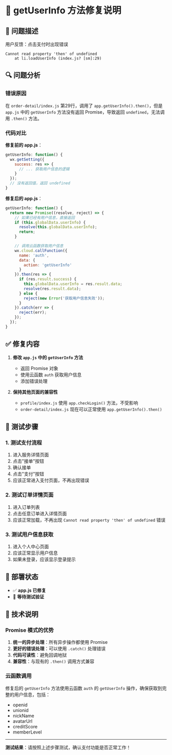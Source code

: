 # 🔧 getUserInfo 方法修复说明

## 🐛 问题描述

用户反馈：点击支付时出现错误
```
Cannot read property 'then' of undefined
    at li.loadUserInfo (index.js? [sm]:29)
```

## 🔍 问题分析

### 错误原因
在 `order-detail/index.js` 第29行，调用了 `app.getUserInfo().then()`，但是 `app.js` 中的 `getUserInfo` 方法没有返回 Promise，导致返回 `undefined`，无法调用 `.then()` 方法。

### 代码对比

**修复前的 app.js**：
```javascript
getUserInfo: function() {
  wx.getSetting({
    success: res => {
      // ... 获取用户信息的逻辑
    }
  });
  // 没有返回值，返回 undefined
}
```

**修复后的 app.js**：
```javascript
getUserInfo: function() {
  return new Promise((resolve, reject) => {
    // 如果已经有用户信息，直接返回
    if (this.globalData.userInfo) {
      resolve(this.globalData.userInfo);
      return;
    }

    // 调用云函数获取用户信息
    wx.cloud.callFunction({
      name: 'auth',
      data: {
        action: 'getUserInfo'
      }
    }).then(res => {
      if (res.result.success) {
        this.globalData.userInfo = res.result.data;
        resolve(res.result.data);
      } else {
        reject(new Error('获取用户信息失败'));
      }
    }).catch(err => {
      reject(err);
    });
  });
}
```

## ✅ 修复内容

1. **修改 `app.js` 中的 `getUserInfo` 方法**
   - 返回 Promise 对象
   - 使用云函数 `auth` 获取用户信息
   - 添加错误处理

2. **保持其他页面的兼容性**
   - `profile/index.js` 使用 `app.checkLogin()` 方法，不受影响
   - `order-detail/index.js` 现在可以正常使用 `app.getUserInfo().then()`

## 🧪 测试步骤

### 1. 测试支付流程
1. 进入服务详情页面
2. 点击"接单"按钮
3. 确认接单
4. 点击"支付"按钮
5. 应该正常进入支付页面，不再出现错误

### 2. 测试订单详情页面
1. 进入订单列表
2. 点击任意订单进入详情页面
3. 应该正常加载，不再出现 `Cannot read property 'then' of undefined` 错误

### 3. 测试用户信息获取
1. 进入个人中心页面
2. 应该正常显示用户信息
3. 如果未登录，应该显示登录提示

## 🚀 部署状态

- ✅ **app.js 已修复**
- 🔄 **等待测试验证**

## 📝 技术说明

### Promise 模式的优势
1. **统一的异步处理**：所有异步操作都使用 Promise
2. **更好的错误处理**：可以使用 `.catch()` 处理错误
3. **代码可读性**：避免回调地狱
4. **兼容性**：与现有的 `.then()` 调用方式兼容

### 云函数调用
修复后的 `getUserInfo` 方法使用云函数 `auth` 的 `getUserInfo` 操作，确保获取到完整的用户信息，包括：
- openid
- unionid
- nickName
- avatarUrl
- creditScore
- memberLevel

---

**测试结果**：请按照上述步骤测试，确认支付功能是否正常工作！ 